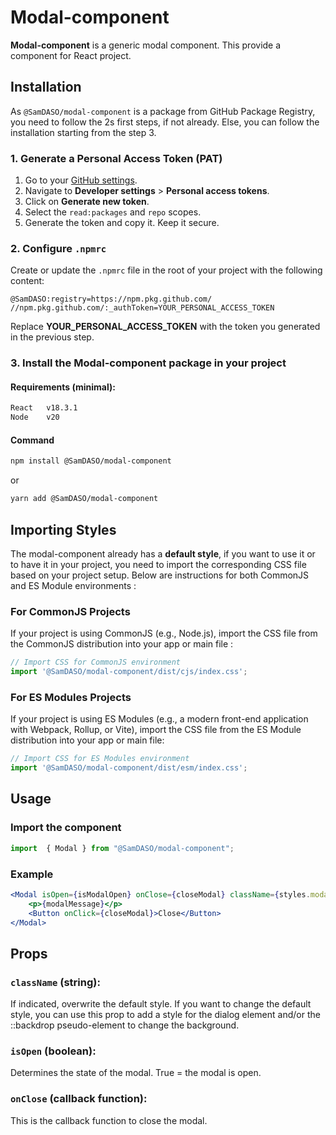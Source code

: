 # Modal-component

**Modal-component** is a generic modal component. This provide a component for React project.

## Installation

As `@SamDASO/modal-component` is a package from GitHub Package Registry, you need to follow the 2s first steps, if not already. Else, you can follow the installation starting from the step 3.

### 1. Generate a Personal Access Token (PAT)

1. Go to your [GitHub settings](https://github.com/settings/tokens).
2. Navigate to **Developer settings** > **Personal access tokens**.
3. Click on **Generate new token**.
4. Select the `read:packages` and `repo` scopes.
5. Generate the token and copy it. Keep it secure.

### 2. Configure `.npmrc`

Create or update the `.npmrc` file in the root of your project with the following content:

```plaintext
@SamDASO:registry=https://npm.pkg.github.com/
//npm.pkg.github.com/:_authToken=YOUR_PERSONAL_ACCESS_TOKEN
```

Replace **YOUR_PERSONAL_ACCESS_TOKEN** with the token you generated in the previous step.

### 3. Install the **Modal-component** package in your project

#### **Requirements (minimal):**
```bash
React   v18.3.1
Node    v20 
```
#### **Command**
```bash
npm install @SamDASO/modal-component
```
or 
```bash
yarn add @SamDASO/modal-component
```

## Importing Styles

The modal-component already has a **default style**, if you want to use it or to have it in your project, you need to import the corresponding CSS file based on your project setup. Below are instructions for both CommonJS and ES Module environments :

### For CommonJS Projects

If your project is using CommonJS (e.g., Node.js), import the CSS file from the CommonJS distribution into your app or main file :

```javascript
// Import CSS for CommonJS environment
import '@SamDASO/modal-component/dist/cjs/index.css';
```

### For ES Modules Projects

If your project is using ES Modules (e.g., a modern front-end application with Webpack, Rollup, or Vite), import the CSS file from the ES Module distribution into your app or main file:

```javascript
// Import CSS for ES Modules environment
import '@SamDASO/modal-component/dist/esm/index.css';
```

## Usage

### **Import the component**
```javascript
import  { Modal } from "@SamDASO/modal-component";
```

### Example
```jsx
<Modal isOpen={isModalOpen} onClose={closeModal} className={styles.modal}>
    <p>{modalMessage}</p>
    <Button onClick={closeModal}>Close</Button>
</Modal>
```
## Props

### `className` (string):
If indicated, overwrite the default style. If you want to change the default style, you can use this prop to add a style for the dialog element and/or the ::backdrop pseudo-element to change the background. 

### `isOpen` (boolean):
Determines the state of the modal. 
True = the modal is open.

### `onClose` (callback function):
 This is the callback function to close the modal.


